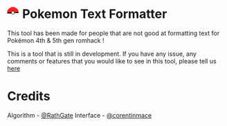 # ![](pokeball.png) Pokemon Text Formatter

This tool has been made for people that are not good at formatting text for Pokémon 4th & 5th gen romhack !

This is a tool that is still in development. If you have any issue, any comments or features that you would like to see in this tool, please tell us [here](https://github.com/corentinmace/pokemon-text-formatting/issues) 

# Credits 
Algorithm - [@RathGate](https://github.com/rathgate)
Interface - [@corentinmace](https://github.com/corentinmace)